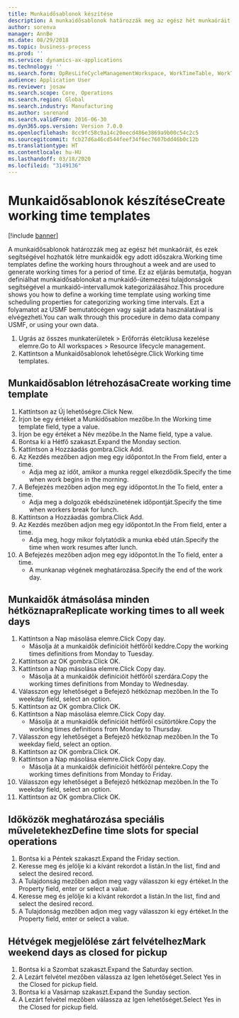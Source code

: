 ```yaml
---
title: Munkaidősablonok készítése
description: A munkaidősablonok határozzák meg az egész hét munkaóráit, és ezek segítségével hozhatók létre munkaidők egy adott időszakra.
author: sorenva
manager: AnnBe
ms.date: 08/29/2018
ms.topic: business-process
ms.prod: ''
ms.service: dynamics-ax-applications
ms.technology: ''
ms.search.form: OpResLifeCycleManagementWorkspace, WorkTimeTable, WorkTimeCopyDayDialog
audience: Application User
ms.reviewer: josaw
ms.search.scope: Core, Operations
ms.search.region: Global
ms.search.industry: Manufacturing
ms.author: sorenand
ms.search.validFrom: 2016-06-30
ms.dyn365.ops.version: Version 7.0.0
ms.openlocfilehash: 8cc9fc58c9a14c20eecd486e3869a9b00c54c2c5
ms.sourcegitcommit: fcb27d6a46cd544feef34f6ec7607bdd46b0c12b
ms.translationtype: HT
ms.contentlocale: hu-HU
ms.lasthandoff: 03/18/2020
ms.locfileid: "3149136"
---
```

# <a name="create-working-time-templates"></a><span data-ttu-id="c9b7b-103">Munkaidősablonok készítése</span><span class="sxs-lookup"><span data-stu-id="c9b7b-103">Create working time templates</span></span>

[!include [banner](../../includes/banner.md)]

<span data-ttu-id="c9b7b-104">A munkaidősablonok határozzák meg az egész hét munkaóráit, és ezek segítségével hozhatók létre munkaidők egy adott időszakra.</span><span class="sxs-lookup"><span data-stu-id="c9b7b-104">Working time templates define the working hours throughout a week and are used to generate working times for a period of time.</span></span> <span data-ttu-id="c9b7b-105">Ez az eljárás bemutatja, hogyan definiálhat munkaidősablonokat a munkaidő-ütemezési tulajdonságok segítségével a munkaidő-intervallumok kategorizálásához.</span><span class="sxs-lookup"><span data-stu-id="c9b7b-105">This procedure shows you how to define a working time template using working time scheduling properties for categorizing working time intervals.</span></span> <span data-ttu-id="c9b7b-106">Ezt a folyamatot az USMF bemutatócégen vagy saját adata használatával is elvégezheti.</span><span class="sxs-lookup"><span data-stu-id="c9b7b-106">You can walk through this procedure in demo data company USMF, or using your own data.</span></span>

1. <span data-ttu-id="c9b7b-107">Ugrás az összes munkaterületek > Erőforrás életciklusa kezelése elemre.</span><span class="sxs-lookup"><span data-stu-id="c9b7b-107">Go to All workspaces > Resource lifecycle management.</span></span>
2. <span data-ttu-id="c9b7b-108">Kattintson a Munkaidősablonok lehetőségre.</span><span class="sxs-lookup"><span data-stu-id="c9b7b-108">Click Working time templates.</span></span>

## <a name="create-working-time-template"></a><span data-ttu-id="c9b7b-109">Munkaidősablon létrehozása</span><span class="sxs-lookup"><span data-stu-id="c9b7b-109">Create working time template</span></span>
1. <span data-ttu-id="c9b7b-110">Kattintson az Új lehetőségre.</span><span class="sxs-lookup"><span data-stu-id="c9b7b-110">Click New.</span></span>
2. <span data-ttu-id="c9b7b-111">Írjon be egy értéket a Munkidősablon mezőbe.</span><span class="sxs-lookup"><span data-stu-id="c9b7b-111">In the Working time template field, type a value.</span></span>
3. <span data-ttu-id="c9b7b-112">Írjon be egy értéket a Név mezőbe.</span><span class="sxs-lookup"><span data-stu-id="c9b7b-112">In the Name field, type a value.</span></span>
4. <span data-ttu-id="c9b7b-113">Bontsa ki a Hétfő szakaszt.</span><span class="sxs-lookup"><span data-stu-id="c9b7b-113">Expand the Monday section.</span></span>
5. <span data-ttu-id="c9b7b-114">Kattintson a Hozzáadás gombra.</span><span class="sxs-lookup"><span data-stu-id="c9b7b-114">Click Add.</span></span>
6. <span data-ttu-id="c9b7b-115">Az Kezdés mezőben adjon meg egy időpontot.</span><span class="sxs-lookup"><span data-stu-id="c9b7b-115">In the From field, enter a time.</span></span>
    * <span data-ttu-id="c9b7b-116">Adja meg az időt, amikor a munka reggel elkezdődik.</span><span class="sxs-lookup"><span data-stu-id="c9b7b-116">Specify the time when work begins in the morning.</span></span>  
7. <span data-ttu-id="c9b7b-117">A Befejezés mezőben adjon meg egy időpontot.</span><span class="sxs-lookup"><span data-stu-id="c9b7b-117">In the To field, enter a time.</span></span>
    * <span data-ttu-id="c9b7b-118">Adja meg a dolgozók ebédszünetének időpontját.</span><span class="sxs-lookup"><span data-stu-id="c9b7b-118">Specify the time when workers break for lunch.</span></span>  
8. <span data-ttu-id="c9b7b-119">Kattintson a Hozzáadás gombra.</span><span class="sxs-lookup"><span data-stu-id="c9b7b-119">Click Add.</span></span>
9. <span data-ttu-id="c9b7b-120">Az Kezdés mezőben adjon meg egy időpontot.</span><span class="sxs-lookup"><span data-stu-id="c9b7b-120">In the From field, enter a time.</span></span>
    * <span data-ttu-id="c9b7b-121">Adja meg, hogy mikor folytatódik a munka ebéd után.</span><span class="sxs-lookup"><span data-stu-id="c9b7b-121">Specify the time when work resumes after lunch.</span></span>  
10. <span data-ttu-id="c9b7b-122">A Befejezés mezőben adjon meg egy időpontot.</span><span class="sxs-lookup"><span data-stu-id="c9b7b-122">In the To field, enter a time.</span></span>
    * <span data-ttu-id="c9b7b-123">A munkanap végének meghatározása.</span><span class="sxs-lookup"><span data-stu-id="c9b7b-123">Specify the end of the work day.</span></span>  

## <a name="replicate-working-times-to-all-week-days"></a><span data-ttu-id="c9b7b-124">Munkaidők átmásolása minden hétköznapra</span><span class="sxs-lookup"><span data-stu-id="c9b7b-124">Replicate working times to all week days</span></span>
1. <span data-ttu-id="c9b7b-125">Kattintson a Nap másolása elemre.</span><span class="sxs-lookup"><span data-stu-id="c9b7b-125">Click Copy day.</span></span>
    * <span data-ttu-id="c9b7b-126">Másolja át a munkaidők definícióit hétfőről keddre.</span><span class="sxs-lookup"><span data-stu-id="c9b7b-126">Copy the working times definitions from Monday to Tuesday.</span></span>  
2. <span data-ttu-id="c9b7b-127">Kattintson az OK gombra.</span><span class="sxs-lookup"><span data-stu-id="c9b7b-127">Click OK.</span></span>
3. <span data-ttu-id="c9b7b-128">Kattintson a Nap másolása elemre.</span><span class="sxs-lookup"><span data-stu-id="c9b7b-128">Click Copy day.</span></span>
    * <span data-ttu-id="c9b7b-129">Másolja át a munkaidők definícióit hétfőről szerdára.</span><span class="sxs-lookup"><span data-stu-id="c9b7b-129">Copy the working times definitions from Monday to Wednesday.</span></span>  
4. <span data-ttu-id="c9b7b-130">Válasszon egy lehetőséget a Befejező hétköznap mezőben.</span><span class="sxs-lookup"><span data-stu-id="c9b7b-130">In the To weekday field, select an option.</span></span>
5. <span data-ttu-id="c9b7b-131">Kattintson az OK gombra.</span><span class="sxs-lookup"><span data-stu-id="c9b7b-131">Click OK.</span></span>
6. <span data-ttu-id="c9b7b-132">Kattintson a Nap másolása elemre.</span><span class="sxs-lookup"><span data-stu-id="c9b7b-132">Click Copy day.</span></span>
    * <span data-ttu-id="c9b7b-133">Másolja át a munkaidők definícióit hétfőről csütörtökre.</span><span class="sxs-lookup"><span data-stu-id="c9b7b-133">Copy the working times definitions from Monday to Thursday.</span></span>  
7. <span data-ttu-id="c9b7b-134">Válasszon egy lehetőséget a Befejező hétköznap mezőben.</span><span class="sxs-lookup"><span data-stu-id="c9b7b-134">In the To weekday field, select an option.</span></span>
8. <span data-ttu-id="c9b7b-135">Kattintson az OK gombra.</span><span class="sxs-lookup"><span data-stu-id="c9b7b-135">Click OK.</span></span>
9. <span data-ttu-id="c9b7b-136">Kattintson a Nap másolása elemre.</span><span class="sxs-lookup"><span data-stu-id="c9b7b-136">Click Copy day.</span></span>
    * <span data-ttu-id="c9b7b-137">Másolja át a munkaidők definícióit hétfőről péntekre.</span><span class="sxs-lookup"><span data-stu-id="c9b7b-137">Copy the working times definitions from Monday to Friday.</span></span>  
10. <span data-ttu-id="c9b7b-138">Válasszon egy lehetőséget a Befejező hétköznap mezőben.</span><span class="sxs-lookup"><span data-stu-id="c9b7b-138">In the To weekday field, select an option.</span></span>
11. <span data-ttu-id="c9b7b-139">Kattintson az OK gombra.</span><span class="sxs-lookup"><span data-stu-id="c9b7b-139">Click OK.</span></span>

## <a name="define-time-slots-for-special-operations"></a><span data-ttu-id="c9b7b-140">Időközök meghatározása speciális műveletekhez</span><span class="sxs-lookup"><span data-stu-id="c9b7b-140">Define time slots for special operations</span></span>
1. <span data-ttu-id="c9b7b-141">Bontsa ki a Péntek szakaszt.</span><span class="sxs-lookup"><span data-stu-id="c9b7b-141">Expand the Friday section.</span></span>
2. <span data-ttu-id="c9b7b-142">Keresse meg és jelölje ki a kívánt rekordot a listán.</span><span class="sxs-lookup"><span data-stu-id="c9b7b-142">In the list, find and select the desired record.</span></span>
3. <span data-ttu-id="c9b7b-143">A Tulajdonság mezőben adjon meg vagy válasszon ki egy értéket.</span><span class="sxs-lookup"><span data-stu-id="c9b7b-143">In the Property field, enter or select a value.</span></span>
4. <span data-ttu-id="c9b7b-144">Keresse meg és jelölje ki a kívánt rekordot a listán.</span><span class="sxs-lookup"><span data-stu-id="c9b7b-144">In the list, find and select the desired record.</span></span>
5. <span data-ttu-id="c9b7b-145">A Tulajdonság mezőben adjon meg vagy válasszon ki egy értéket.</span><span class="sxs-lookup"><span data-stu-id="c9b7b-145">In the Property field, enter or select a value.</span></span>

## <a name="mark-weekend-days-as-closed-for-pickup"></a><span data-ttu-id="c9b7b-146">Hétvégek megjelölése zárt felvételhez</span><span class="sxs-lookup"><span data-stu-id="c9b7b-146">Mark weekend days as closed for pickup</span></span>
1. <span data-ttu-id="c9b7b-147">Bontsa ki a Szombat szakaszt.</span><span class="sxs-lookup"><span data-stu-id="c9b7b-147">Expand the Saturday section.</span></span>
2. <span data-ttu-id="c9b7b-148">A Lezárt felvétel mezőben válassza az Igen lehetőséget.</span><span class="sxs-lookup"><span data-stu-id="c9b7b-148">Select Yes in the Closed for pickup field.</span></span>
3. <span data-ttu-id="c9b7b-149">Bontsa ki a Vasárnap szakaszt.</span><span class="sxs-lookup"><span data-stu-id="c9b7b-149">Expand the Sunday section.</span></span>
4. <span data-ttu-id="c9b7b-150">A Lezárt felvétel mezőben válassza az Igen lehetőséget.</span><span class="sxs-lookup"><span data-stu-id="c9b7b-150">Select Yes in the Closed for pickup field.</span></span>

